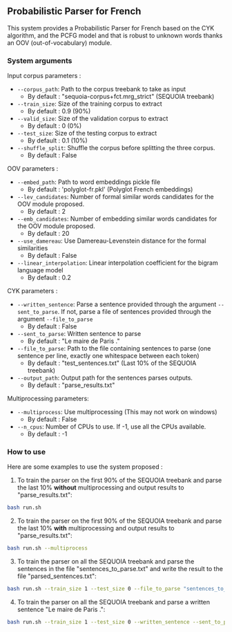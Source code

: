 
## Probabilistic Parser for French

This system provides a Probabilistic Parser for French based on the CYK algorithm, and the PCFG model and that is robust to unknown words thanks an OOV (out-of-vocabulary) module.

### System arguments
Input corpus parameters : 
* `--corpus_path`: Path to the corpus treebank to take as input
    * By default : "sequoia-corpus+fct.mrg_strict" (SEQUOIA treebank)
* `--train_size`: Size of the training corpus to extract
    * By default : 0.9 (90%)
* `--valid_size`: Size of the validation corpus to extract
    * By default : 0 (0%)
* `--test_size`: Size of the testing corpus to extract
    * By default : 0.1 (10%)
* `--shuffle_split`: Shuffle the corpus before splitting the three corpus.
    * By default : False

OOV parameters :
* `--embed_path`: Path to word embeddings pickle file
    * By default : 'polyglot-fr.pkl' (Polyglot French embeddings)
* `--lev_candidates`: Number of formal similar words candidates for the OOV module proposed.
    * By default : 2
* `--emb_candidates`: Number of embedding similar words candidates for the OOV module proposed.
    * By default : 20
* `--use_damereau`: Use Damereau-Levenstein distance for the formal similarities
    * By default : False
* `--linear_interpolation`: Linear interpolation coefficient for the bigram language model
    * By default : 0.2

CYK parameters :
* `--written_sentence`: Parse a sentence provided through the argument `--sent_to_parse`. If not, parse a file of sentences provided through the argument `--file_to_parse`
    * By default : False
* `--sent_to_parse`: Written sentence to parse
    * By default : "Le maire de Paris ."
* `--file_to_parse`: Path to the file containing sentences to parse (one sentence per line, exactly one whitespace between each token)
    * By default : "test_sentences.txt" (Last 10% of the SEQUOIA treebank)
* `--output_path`: Output path for the sentences parses outputs.
    * By default : "parse_results.txt"

Multiprocessing parameters:
* `--multiprocess`: Use multiprocessing (This may not work on windows)
    * By default : False
* `--n_cpus`: Number of CPUs to use. If -1, use all the CPUs available.
    * By default : -1


### How to use
Here are some examples to use the system proposed :

1. To train the parser on the first 90% of the SEQUOIA treebank and parse the last 10% **without** multiprocessing and output results to "parse_results.txt":
```bash
bash run.sh
```

2. To train the parser on the first 90% of the SEQUOIA treebank and parse the last 10% **with** multiprocessing and output results to "parse_results.txt":
```bash
bash run.sh --multiprocess
```

3. To train the parser on all the SEQUOIA treebank and parse the sentences in the file "sentences_to_parse.txt" and write the result to the file "parsed_sentences.txt":
```bash
bash run.sh --train_size 1 --test_size 0 --file_to_parse "sentences_to_parse.txt" --output_path "parsed_sentences.txt"
```

4. To train the parser on all the SEQUOIA treebank and parse a written sentence "Le maire de Paris .":
```bash
bash run.sh --train_size 1 --test_size 0 --written_sentence --sent_to_parse "Le maire de Paris ."
```
